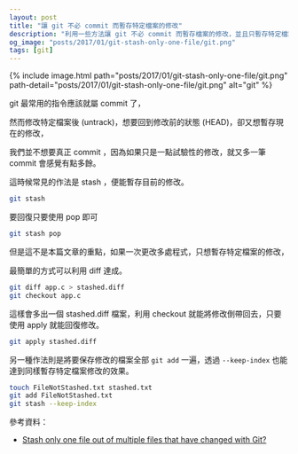 ```yaml
---
layout: post
title: "讓 git 不必 commit 而暫存特定檔案的修改"
description: "利用一些方法讓 git 不必 commit 而暫存檔案的修改，並且只暫存特定檔案。"
og_image: "posts/2017/01/git-stash-only-one-file/git.png"
tags: [git]
---
```


{% include image.html path="posts/2017/01/git-stash-only-one-file/git.png" path-detail="posts/2017/01/git-stash-only-one-file/git.png" alt="git" %}

git 最常用的指令應該就屬 commit 了，

然而修改特定檔案後 (untrack)，想要回到修改前的狀態 (HEAD)，卻又想暫存現在的修改，

我們並不想要真正 commit ，因為如果只是一點試驗性的修改，就又多一筆 commit 會感覺有點多餘。

這時候常見的作法是 stash ，便能暫存目前的修改。

```bash
git stash
```

要回復只要使用 pop 即可

```bash
git stash pop
```

但是這不是本篇文章的重點，如果一次更改多處程式，只想暫存特定檔案的修改，

最簡單的方式可以利用 diff 達成。

```bash
git diff app.c > stashed.diff
git checkout app.c
```

這樣會多出一個 stashed.diff 檔案，利用 checkout 就能將修改倒帶回去，只要使用 apply 就能回復修改。

```bash
git apply stashed.diff
```

另一種作法則是將要保存修改的檔案全部 `git add` 一遍，透過 `--keep-index` 也能達到同樣暫存特定檔案修改的效果。

```bash
touch FileNotStashed.txt stashed.txt
git add FileNotStashed.txt
git stash --keep-index
```


參考資料：
- [Stash only one file out of multiple files that have changed with Git?](http://stackoverflow.com/questions/3040833/stash-only-one-file-out-of-multiple-files-that-have-changed-with-git)
